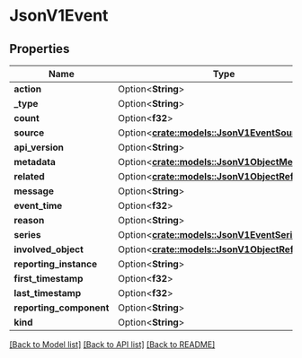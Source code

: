 # JsonV1Event

## Properties

Name | Type | Description | Notes
------------ | ------------- | ------------- | -------------
**action** | Option<**String**> |  | [optional]
**_type** | Option<**String**> |  | [optional]
**count** | Option<**f32**> |  | [optional]
**source** | Option<[**crate::models::JsonV1EventSource**](json_V1EventSource.md)> |  | [optional]
**api_version** | Option<**String**> |  | [optional]
**metadata** | Option<[**crate::models::JsonV1ObjectMeta**](json_V1ObjectMeta.md)> |  | [optional]
**related** | Option<[**crate::models::JsonV1ObjectReference**](json_V1ObjectReference.md)> |  | [optional]
**message** | Option<**String**> |  | [optional]
**event_time** | Option<**f32**> |  | [optional]
**reason** | Option<**String**> |  | [optional]
**series** | Option<[**crate::models::JsonV1EventSeries**](json_V1EventSeries.md)> |  | [optional]
**involved_object** | Option<[**crate::models::JsonV1ObjectReference**](json_V1ObjectReference.md)> |  | [optional]
**reporting_instance** | Option<**String**> |  | [optional]
**first_timestamp** | Option<**f32**> |  | [optional]
**last_timestamp** | Option<**f32**> |  | [optional]
**reporting_component** | Option<**String**> |  | [optional]
**kind** | Option<**String**> |  | [optional]

[[Back to Model list]](../README.md#documentation-for-models) [[Back to API list]](../README.md#documentation-for-api-endpoints) [[Back to README]](../README.md)


